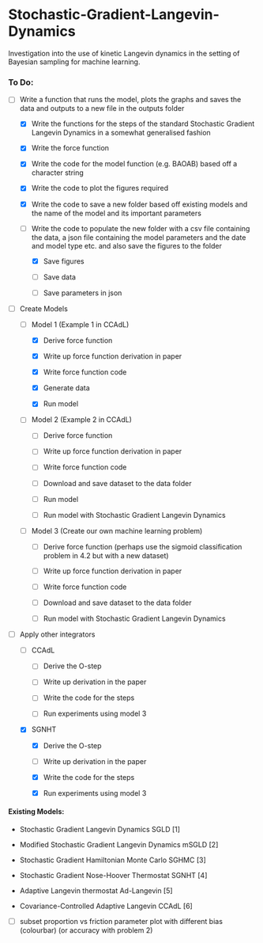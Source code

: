 # Stochastic-Gradient-Langevin-Dynamics
Investigation into the use of kinetic Langevin dynamics in the setting of Bayesian sampling for machine learning.

### To Do:

- [ ] Write a function that runs the model, plots the graphs and saves the data and outputs to a new file in the outputs folder 

    - [x] Write the functions for the steps of the standard Stochastic Gradient Langevin Dynamics in a somewhat generalised fashion

    - [x] Write the force function

    - [x] Write the code for the model function (e.g. BAOAB) based off a character string

    - [x] Write the code to plot the figures required

    - [x] Write the code to save a new folder based off existing models and the name of the model and its important parameters

    - [ ] Write the code to populate the new folder with a csv file containing the data, a json file containing the model parameters and the date and model type etc. and also save the figures to the folder

        - [x] Save figures

        - [ ] Save data

        - [ ] Save parameters in json

- [ ] Create Models

    - [ ] Model 1 (Example 1 in CCAdL)

        - [x] Derive force function

        - [x] Write up force function derivation in paper

        - [x] Write force function code

        - [x] Generate data

        - [x] Run model

    - [ ] Model 2 (Example 2 in CCAdL)

        - [ ] Derive force function

        - [ ] Write up force function derivation in paper

        - [ ] Write force function code

        - [ ] Download and save dataset to the data folder

        - [ ] Run model

        - [ ] Run model with Stochastic Gradient Langevin Dynamics

    - [ ] Model 3 (Create our own machine learning problem)

        - [ ] Derive force function (perhaps use the sigmoid classification problem in 4.2 but with a new dataset)

        - [ ] Write up force function derivation in paper

        - [ ] Write force function code

        - [ ] Download and save dataset to the data folder

        - [ ] Run model with Stochastic Gradient Langevin Dynamics

- [ ] Apply other integrators

    - [ ] CCAdL

        - [ ] Derive the O-step

        - [ ] Write up derivation in the paper

        - [ ] Write the code for the steps

        - [ ] Run experiments using model 3

    - [x] SGNHT

        - [x] Derive the O-step

        - [ ] Write up derivation in the paper

        - [x] Write the code for the steps

        - [x] Run experiments using model 3






#### Existing Models:

- Stochastic Gradient Langevin Dynamics SGLD [1]

- Modified Stochastic Gradient Langevin Dynamics mSGLD [2]

- Stochastic Gradient Hamiltonian Monte Carlo SGHMC [3]

- Stochastic Gradient Nose-Hoover Thermostat SGNHT [4]

- Adaptive Langevin thermostat  Ad-Langevin [5]

- Covariance-Controlled Adaptive Langevin CCAdL [6]




- [ ] subset proportion vs friction parameter plot with different bias (colourbar) (or accuracy with problem 2)